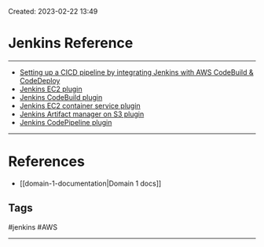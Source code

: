 Created: 2023-02-22 13:49
# Jenkins Reference
---
- [Setting up a CICD pipeline by integrating Jenkins with AWS CodeBuild & CodeDeploy](https://aws.amazon.com/blogs/devops/setting-up-a-ci-cd-pipeline-by-integrating-jenkins-with-aws-codebuild-and-aws-codedeploy/)
- [Jenkins EC2 plugin](https://plugins.jenkins.io/ec2/)
- [Jenkins CodeBuild plugin](https://plugins.jenkins.io/aws-codebuild/)
- [Jenkins EC2 container service plugin](https://plugins.jenkins.io/scalable-amazon-ecs/)
- [Jenkins Artifact manager on S3 plugin](https://plugins.jenkins.io/artifact-manager-s3/)
- [Jenkins CodePipeline plugin](https://plugins.jenkins.io/aws-codepipeline/)

---
# References
- [[domain-1-documentation|Domain 1 docs]]

## Tags
#jenkins 
#AWS 

---